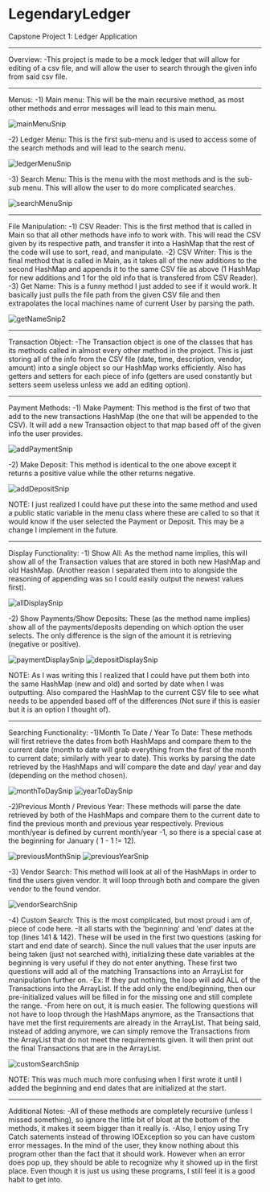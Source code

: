 # LegendaryLedger
Capstone Project 1: Ledger Application
**************************************
Overview:
-This project is made to be a mock ledger that will allow for
editing of a csv file, and will allow the user to search through
the given info from said csv file.
**************************************
Menus:
-1) Main menu: This will be the main recursive method, as most other
methods and error messages will lead to this main menu.

![mainMenuSnip](https://github.com/Skronkulous/LegendaryLedger/assets/68873730/99ca19db-dfbf-41f5-81ba-f3c291915c0e)

-2) Ledger Menu: This is the first sub-menu and is used to access some
of the search methods and will lead to the search menu.

![ledgerMenuSnip](https://github.com/Skronkulous/LegendaryLedger/assets/68873730/6d12fce9-73fc-4cf7-850f-08186df537b9)

-3) Search Menu: This is the menu with the most methods and is the
sub-sub menu. This will allow the user to do more complicated searches.

![searchMenuSnip](https://github.com/Skronkulous/LegendaryLedger/assets/68873730/d87236b1-e530-4b38-a8e0-6125e2eee6d2)

*************************************
File Manipulation:
-1) CSV Reader: This is the first method that is called in Main
so that all other methods have info to work with. This will read the CSV
given by its respective path, and transfer it into a HashMap that the rest
of the code will use to sort, read, and manipulate.
-2) CSV Writer: This is the final method that is called in Main, as it takes
all of the new additions to the second HashMap and appends it to the
same CSV file as above (1 HashMap for new additions and 1 for the old info
that is transfered from CSV Reader).
-3) Get Name: This is a funny method I just added to see if it would work.
It basically just pulls the file path from the given CSV file and then
extrapolates the local machines name of current User by parsing the path.

![getNameSnip2](https://github.com/Skronkulous/LegendaryLedger/assets/68873730/0df501dc-48ef-4ee0-b0c5-69760c64c882)

************************************
Transaction Object:
-The Transaction object is one of the classes that has its methods called
in almost every other method in the project. This is just storing all of
the info from the CSV file (date, time, description, vendor, amount) into
a single object so our HashMap works efficiently. Also has getters and
setters for each piece of info (getters are used constantly but setters
seem useless unless we add an editing option).
************************************
Payment Methods:
-1) Make Payment: This method is the first of two that add to the new
transactions HashMap (the one that will be appended to the CSV). It 
will add a new Transaction object to that map based off of the given
info the user provides.

![addPaymentSnip](https://github.com/Skronkulous/LegendaryLedger/assets/68873730/e0872cea-f32f-4c3c-b48b-e9825715730a)

-2) Make Deposit: This method is identical to the one above except it returns a 
positive value while the other returns negative.

![addDepositSnip](https://github.com/Skronkulous/LegendaryLedger/assets/68873730/394e7fb8-91e4-46f5-a1f0-016f0fdec7a1)

NOTE: I just realized I could have put these into the same method and
used a public static variable in the menu class where these are called to
so that it would know if the user selected the Payment or Deposit. This may
be a change I implement in the future.
************************************
Display Functionality:
-1) Show All: As the method name implies, this will show all of the 
Transaction values that are stored in both new HashMap and old HashMap.
(Another reason I separated them into to alongside the reasoning of appending
was so I could easily output the newest values first).

![allDisplaySnip](https://github.com/Skronkulous/LegendaryLedger/assets/68873730/0f361bed-f146-4443-9139-7b4ed0c3a309)

-2) Show Payments/Show Deposits: These (as the method name implies) show all
of the payments/deposits depending on which option the user selects. The only
difference is the sign of the amount it is retrieving (negative or positive).

![paymentDisplaySnip](https://github.com/Skronkulous/LegendaryLedger/assets/68873730/ef03ca43-c7d7-43f5-9952-f8de1d142048)
![depositDisplaySnip](https://github.com/Skronkulous/LegendaryLedger/assets/68873730/2243d729-def1-4187-8d83-7e689efe282e)

NOTE: As I was writing this I realized that I could have put them both into the
same HashMap (new and old) and sorted by date when I was outputting. Also compared
the HashMap to the current CSV file to see what needs to be appended based off of
the differences (Not sure if this is easier but it is an option I thought of).
***********************************
Searching Functionality:
-1)Month To Date / Year To Date: These methods will first retrieve the dates from both
HashMaps and compare them to the current date (month to date will grab everything from
the first of the month to current date; similarly with year to date). This works by
parsing the date retrieved by the HashMaps and will compare the date and day/ year and day
(depending on the method chosen).

![monthToDaySnip](https://github.com/Skronkulous/LegendaryLedger/assets/68873730/7ac6cf73-c9a2-4027-83f5-52d87ec06a6b)
![yearToDaySnip](https://github.com/Skronkulous/LegendaryLedger/assets/68873730/83351bcc-8f08-4233-b4e4-5da892862aa0)

-2)Previous Month / Previous Year: These methods will parse the date retrieved by both of
the HashMaps and compare them to the current date to find the previous month and previous
year respectively. Previous month/year is defined by current month/year -1, so there is a special
case at the beginning for January ( 1 - 1 != 12).

![previousMonthSnip](https://github.com/Skronkulous/LegendaryLedger/assets/68873730/02c49789-d9bc-46aa-825f-a5300ebf2706)
![previousYearSnip](https://github.com/Skronkulous/LegendaryLedger/assets/68873730/92fc446a-391d-4bb8-a5b6-e2263c273a36)

-3) Vendor Search: This method will look at all of the HashMaps in order to find the users
given vendor. It will loop through both and compare the given vendor to the found vendor.

![vendorSearchSnip](https://github.com/Skronkulous/LegendaryLedger/assets/68873730/7806f1b3-2cda-47b3-aec7-388f0d9d0509)

-4) Custom Search: This is the most complicated, but most proud i am of, piece of code here.
  -It all starts with the 'beginning' and 'end' dates at the top (lines 141 & 142). These
  will be used in the first two questions (asking for start and end date of search). Since the
  null values that the user inputs are being taken (just not searched with), initializing these
  date variables at the beginning is very useful if they do not enter anything. These first two
  questions will add all of the matching Transactions into an ArrayList for manipulation further on.
    -Ex: If they put nothing, the loop will add ALL of the Transactions into the ArrayList. If the add
    only the end/beginning, then our pre-initialized values will be filled in for the missing one and
    still complete the range.
-From here on out, it is much easier. The following questions will not have to loop through the HashMaps
anymore, as the Transactions that have met the first requirements are already in the ArrayList. That
being said, instead of adding anymore, we can simply remove the Transactions from the ArrayList that
do not meet the requirements given. It will then print out the final Transactions that are in the
ArrayList.

![customSearchSnip](https://github.com/Skronkulous/LegendaryLedger/assets/68873730/20afc179-8d6c-4035-b2ac-c80f4c12cf91)

NOTE: This was much much more confusing when I first wrote it until I added the beginning and
end dates that are initialized at the start.
***********************************
Additional Notes:
-All of these methods are completely recursive (unless I missed something), so ignore the little bit
of bloat at the bottom of the methods, it makes it seem bigger than it really is.
-Also, I enjoy using Try Catch satements instead of throwing IOException so you can have
custom error messages. In the mind of the user, they know nothing about this program other than
the fact that it should work. However when an error does pop up, they should be able to recognize
why it showed up in the first place. Even though it is just us using these programs, I still
feel it is a good habit to get into.
